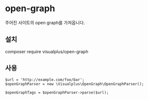 # open-graph
주어진 사이트의 open graph를 가져옵니다.

## 설치
composer require visualplus/open-graph

## 사용

```
$url = 'http://example.com/foo/bar';
$openGraphParser = new \Visualplus\OpenGraph\OpenGraphParser();

$openGraphTags = $openGraphParser->parse($url);
```